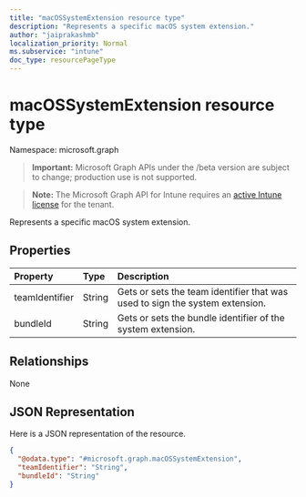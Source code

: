 ```yaml
---
title: "macOSSystemExtension resource type"
description: "Represents a specific macOS system extension."
author: "jaiprakashmb"
localization_priority: Normal
ms.subservice: "intune"
doc_type: resourcePageType
---
```


# macOSSystemExtension resource type

Namespace: microsoft.graph
> **Important:** Microsoft Graph APIs under the /beta version are subject to change; production use is not supported.

> **Note:** The Microsoft Graph API for Intune requires an [active Intune license](https://go.microsoft.com/fwlink/?linkid=839381) for the tenant.


Represents a specific macOS system extension.

## Properties
|Property|Type|Description|
|:---|:---|:---|
|teamIdentifier|String|Gets or sets the team identifier that was used to sign the system extension.|
|bundleId|String|Gets or sets the bundle identifier of the system extension.|

## Relationships
None

## JSON Representation
Here is a JSON representation of the resource.
<!-- {
  "blockType": "resource",
  "@odata.type": "microsoft.graph.macOSSystemExtension"
}
-->
``` json
{
  "@odata.type": "#microsoft.graph.macOSSystemExtension",
  "teamIdentifier": "String",
  "bundleId": "String"
}
```

